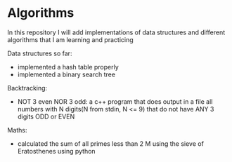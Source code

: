 # Algorithms
In this repository I will add implementations of data structures and different algorithms that I am learning and practicing

Data structures so far:
- implemented a hash table properly
- implemented a binary search tree



Backtracking:
- NOT 3 even NOR 3 odd: a c++ program that does output in a file all numbers with N digits(N from stdin, N <= 9) that do not have ANY 3 digits ODD or EVEN


Maths:
- calculated the sum of all primes less than 2 M using the sieve of Eratosthenes using python
